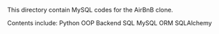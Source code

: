 This directory contain MySQL codes for the AirBnB clone.

Contents include:
Python
OOP
Backend
SQL
MySQL
ORM
SQLAlchemy
